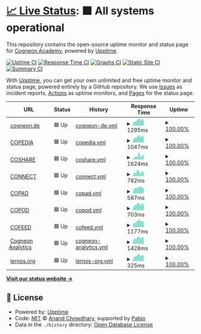 # [📈 Live Status](https://cogneon.github.io/uptime): <!--live status--> **🟩 All systems operational**

This repository contains the open-source uptime monitor and status page for [Cogneon Academy](https://cogneon.de), powered by [Upptime](https://github.com/upptime/upptime).

[![Uptime CI](https://github.com/cogneon/uptime/workflows/Uptime%20CI/badge.svg)](https://github.com/cogneon/uptime/actions?query=workflow%3A%22Uptime+CI%22)
[![Response Time CI](https://github.com/cogneon/uptime/workflows/Response%20Time%20CI/badge.svg)](https://github.com/cogneon/uptime/actions?query=workflow%3A%22Response+Time+CI%22)
[![Graphs CI](https://github.com/cogneon/uptime/workflows/Graphs%20CI/badge.svg)](https://github.com/cogneon/uptime/actions?query=workflow%3A%22Graphs+CI%22)
[![Static Site CI](https://github.com/cogneon/uptime/workflows/Static%20Site%20CI/badge.svg)](https://github.com/cogneon/uptime/actions?query=workflow%3A%22Static+Site+CI%22)
[![Summary CI](https://github.com/cogneon/uptime/workflows/Summary%20CI/badge.svg)](https://github.com/cogneon/uptime/actions?query=workflow%3A%22Summary+CI%22)

With [Upptime](https://upptime.js.org), you can get your own unlimited and free uptime monitor and status page, powered entirely by a GitHub repository. We use [Issues](https://github.com/cogneon/uptime/issues) as incident reports, [Actions](https://github.com/cogneon/uptime/actions) as uptime monitors, and [Pages](https://cogneon.github.io/uptime) for the status page.

<!--start: status pages-->
<!-- This summary is generated by Upptime (https://github.com/upptime/upptime) -->
<!-- Do not edit this manually, your changes will be overwritten -->
<!-- prettier-ignore -->
| URL | Status | History | Response Time | Uptime |
| --- | ------ | ------- | ------------- | ------ |
| <img alt="" src="https://icons.duckduckgo.com/ip3/cogneon.de.ico" height="13"> [cogneon.de](https://cogneon.de) | 🟩 Up | [cogneon-de.yml](https://github.com/cogneon/uptime/commits/HEAD/history/cogneon-de.yml) | <details><summary><img alt="Response time graph" src="./graphs/cogneon-de/response-time-week.png" height="20"> 1295ms</summary><br><a href="https://cogneon.github.io/uptime/history/cogneon-de"><img alt="Response time 1452" src="https://img.shields.io/endpoint?url=https%3A%2F%2Fraw.githubusercontent.com%2Fcogneon%2Fuptime%2FHEAD%2Fapi%2Fcogneon-de%2Fresponse-time.json"></a><br><a href="https://cogneon.github.io/uptime/history/cogneon-de"><img alt="24-hour response time 1075" src="https://img.shields.io/endpoint?url=https%3A%2F%2Fraw.githubusercontent.com%2Fcogneon%2Fuptime%2FHEAD%2Fapi%2Fcogneon-de%2Fresponse-time-day.json"></a><br><a href="https://cogneon.github.io/uptime/history/cogneon-de"><img alt="7-day response time 1295" src="https://img.shields.io/endpoint?url=https%3A%2F%2Fraw.githubusercontent.com%2Fcogneon%2Fuptime%2FHEAD%2Fapi%2Fcogneon-de%2Fresponse-time-week.json"></a><br><a href="https://cogneon.github.io/uptime/history/cogneon-de"><img alt="30-day response time 1396" src="https://img.shields.io/endpoint?url=https%3A%2F%2Fraw.githubusercontent.com%2Fcogneon%2Fuptime%2FHEAD%2Fapi%2Fcogneon-de%2Fresponse-time-month.json"></a><br><a href="https://cogneon.github.io/uptime/history/cogneon-de"><img alt="1-year response time 1452" src="https://img.shields.io/endpoint?url=https%3A%2F%2Fraw.githubusercontent.com%2Fcogneon%2Fuptime%2FHEAD%2Fapi%2Fcogneon-de%2Fresponse-time-year.json"></a></details> | <details><summary><a href="https://cogneon.github.io/uptime/history/cogneon-de">100.00%</a></summary><a href="https://cogneon.github.io/uptime/history/cogneon-de"><img alt="All-time uptime 99.81%" src="https://img.shields.io/endpoint?url=https%3A%2F%2Fraw.githubusercontent.com%2Fcogneon%2Fuptime%2FHEAD%2Fapi%2Fcogneon-de%2Fuptime.json"></a><br><a href="https://cogneon.github.io/uptime/history/cogneon-de"><img alt="24-hour uptime 100.00%" src="https://img.shields.io/endpoint?url=https%3A%2F%2Fraw.githubusercontent.com%2Fcogneon%2Fuptime%2FHEAD%2Fapi%2Fcogneon-de%2Fuptime-day.json"></a><br><a href="https://cogneon.github.io/uptime/history/cogneon-de"><img alt="7-day uptime 100.00%" src="https://img.shields.io/endpoint?url=https%3A%2F%2Fraw.githubusercontent.com%2Fcogneon%2Fuptime%2FHEAD%2Fapi%2Fcogneon-de%2Fuptime-week.json"></a><br><a href="https://cogneon.github.io/uptime/history/cogneon-de"><img alt="30-day uptime 99.85%" src="https://img.shields.io/endpoint?url=https%3A%2F%2Fraw.githubusercontent.com%2Fcogneon%2Fuptime%2FHEAD%2Fapi%2Fcogneon-de%2Fuptime-month.json"></a><br><a href="https://cogneon.github.io/uptime/history/cogneon-de"><img alt="1-year uptime 99.81%" src="https://img.shields.io/endpoint?url=https%3A%2F%2Fraw.githubusercontent.com%2Fcogneon%2Fuptime%2FHEAD%2Fapi%2Fcogneon-de%2Fuptime-year.json"></a></details>
| <img alt="" src="https://icons.duckduckgo.com/ip3/wiki.cogneon.de.ico" height="13"> [COPEDIA](https://wiki.cogneon.de) | 🟩 Up | [copedia.yml](https://github.com/cogneon/uptime/commits/HEAD/history/copedia.yml) | <details><summary><img alt="Response time graph" src="./graphs/copedia/response-time-week.png" height="20"> 1047ms</summary><br><a href="https://cogneon.github.io/uptime/history/copedia"><img alt="Response time 1156" src="https://img.shields.io/endpoint?url=https%3A%2F%2Fraw.githubusercontent.com%2Fcogneon%2Fuptime%2FHEAD%2Fapi%2Fcopedia%2Fresponse-time.json"></a><br><a href="https://cogneon.github.io/uptime/history/copedia"><img alt="24-hour response time 915" src="https://img.shields.io/endpoint?url=https%3A%2F%2Fraw.githubusercontent.com%2Fcogneon%2Fuptime%2FHEAD%2Fapi%2Fcopedia%2Fresponse-time-day.json"></a><br><a href="https://cogneon.github.io/uptime/history/copedia"><img alt="7-day response time 1047" src="https://img.shields.io/endpoint?url=https%3A%2F%2Fraw.githubusercontent.com%2Fcogneon%2Fuptime%2FHEAD%2Fapi%2Fcopedia%2Fresponse-time-week.json"></a><br><a href="https://cogneon.github.io/uptime/history/copedia"><img alt="30-day response time 1134" src="https://img.shields.io/endpoint?url=https%3A%2F%2Fraw.githubusercontent.com%2Fcogneon%2Fuptime%2FHEAD%2Fapi%2Fcopedia%2Fresponse-time-month.json"></a><br><a href="https://cogneon.github.io/uptime/history/copedia"><img alt="1-year response time 1156" src="https://img.shields.io/endpoint?url=https%3A%2F%2Fraw.githubusercontent.com%2Fcogneon%2Fuptime%2FHEAD%2Fapi%2Fcopedia%2Fresponse-time-year.json"></a></details> | <details><summary><a href="https://cogneon.github.io/uptime/history/copedia">100.00%</a></summary><a href="https://cogneon.github.io/uptime/history/copedia"><img alt="All-time uptime 99.70%" src="https://img.shields.io/endpoint?url=https%3A%2F%2Fraw.githubusercontent.com%2Fcogneon%2Fuptime%2FHEAD%2Fapi%2Fcopedia%2Fuptime.json"></a><br><a href="https://cogneon.github.io/uptime/history/copedia"><img alt="24-hour uptime 100.00%" src="https://img.shields.io/endpoint?url=https%3A%2F%2Fraw.githubusercontent.com%2Fcogneon%2Fuptime%2FHEAD%2Fapi%2Fcopedia%2Fuptime-day.json"></a><br><a href="https://cogneon.github.io/uptime/history/copedia"><img alt="7-day uptime 100.00%" src="https://img.shields.io/endpoint?url=https%3A%2F%2Fraw.githubusercontent.com%2Fcogneon%2Fuptime%2FHEAD%2Fapi%2Fcopedia%2Fuptime-week.json"></a><br><a href="https://cogneon.github.io/uptime/history/copedia"><img alt="30-day uptime 99.95%" src="https://img.shields.io/endpoint?url=https%3A%2F%2Fraw.githubusercontent.com%2Fcogneon%2Fuptime%2FHEAD%2Fapi%2Fcopedia%2Fuptime-month.json"></a><br><a href="https://cogneon.github.io/uptime/history/copedia"><img alt="1-year uptime 99.70%" src="https://img.shields.io/endpoint?url=https%3A%2F%2Fraw.githubusercontent.com%2Fcogneon%2Fuptime%2FHEAD%2Fapi%2Fcopedia%2Fuptime-year.json"></a></details>
| <img alt="" src="https://icons.duckduckgo.com/ip3/cloud.cogneon.de.ico" height="13"> [COSHARE](https://cloud.cogneon.de) | 🟩 Up | [coshare.yml](https://github.com/cogneon/uptime/commits/HEAD/history/coshare.yml) | <details><summary><img alt="Response time graph" src="./graphs/coshare/response-time-week.png" height="20"> 1624ms</summary><br><a href="https://cogneon.github.io/uptime/history/coshare"><img alt="Response time 1277" src="https://img.shields.io/endpoint?url=https%3A%2F%2Fraw.githubusercontent.com%2Fcogneon%2Fuptime%2FHEAD%2Fapi%2Fcoshare%2Fresponse-time.json"></a><br><a href="https://cogneon.github.io/uptime/history/coshare"><img alt="24-hour response time 2364" src="https://img.shields.io/endpoint?url=https%3A%2F%2Fraw.githubusercontent.com%2Fcogneon%2Fuptime%2FHEAD%2Fapi%2Fcoshare%2Fresponse-time-day.json"></a><br><a href="https://cogneon.github.io/uptime/history/coshare"><img alt="7-day response time 1624" src="https://img.shields.io/endpoint?url=https%3A%2F%2Fraw.githubusercontent.com%2Fcogneon%2Fuptime%2FHEAD%2Fapi%2Fcoshare%2Fresponse-time-week.json"></a><br><a href="https://cogneon.github.io/uptime/history/coshare"><img alt="30-day response time 1448" src="https://img.shields.io/endpoint?url=https%3A%2F%2Fraw.githubusercontent.com%2Fcogneon%2Fuptime%2FHEAD%2Fapi%2Fcoshare%2Fresponse-time-month.json"></a><br><a href="https://cogneon.github.io/uptime/history/coshare"><img alt="1-year response time 1277" src="https://img.shields.io/endpoint?url=https%3A%2F%2Fraw.githubusercontent.com%2Fcogneon%2Fuptime%2FHEAD%2Fapi%2Fcoshare%2Fresponse-time-year.json"></a></details> | <details><summary><a href="https://cogneon.github.io/uptime/history/coshare">100.00%</a></summary><a href="https://cogneon.github.io/uptime/history/coshare"><img alt="All-time uptime 99.91%" src="https://img.shields.io/endpoint?url=https%3A%2F%2Fraw.githubusercontent.com%2Fcogneon%2Fuptime%2FHEAD%2Fapi%2Fcoshare%2Fuptime.json"></a><br><a href="https://cogneon.github.io/uptime/history/coshare"><img alt="24-hour uptime 100.00%" src="https://img.shields.io/endpoint?url=https%3A%2F%2Fraw.githubusercontent.com%2Fcogneon%2Fuptime%2FHEAD%2Fapi%2Fcoshare%2Fuptime-day.json"></a><br><a href="https://cogneon.github.io/uptime/history/coshare"><img alt="7-day uptime 100.00%" src="https://img.shields.io/endpoint?url=https%3A%2F%2Fraw.githubusercontent.com%2Fcogneon%2Fuptime%2FHEAD%2Fapi%2Fcoshare%2Fuptime-week.json"></a><br><a href="https://cogneon.github.io/uptime/history/coshare"><img alt="30-day uptime 99.96%" src="https://img.shields.io/endpoint?url=https%3A%2F%2Fraw.githubusercontent.com%2Fcogneon%2Fuptime%2FHEAD%2Fapi%2Fcoshare%2Fuptime-month.json"></a><br><a href="https://cogneon.github.io/uptime/history/coshare"><img alt="1-year uptime 99.91%" src="https://img.shields.io/endpoint?url=https%3A%2F%2Fraw.githubusercontent.com%2Fcogneon%2Fuptime%2FHEAD%2Fapi%2Fcoshare%2Fuptime-year.json"></a></details>
| <img alt="" src="https://icons.duckduckgo.com/ip3/community.cogneon.de.ico" height="13"> [CONNECT](https://community.cogneon.de) | 🟩 Up | [connect.yml](https://github.com/cogneon/uptime/commits/HEAD/history/connect.yml) | <details><summary><img alt="Response time graph" src="./graphs/connect/response-time-week.png" height="20"> 782ms</summary><br><a href="https://cogneon.github.io/uptime/history/connect"><img alt="Response time 702" src="https://img.shields.io/endpoint?url=https%3A%2F%2Fraw.githubusercontent.com%2Fcogneon%2Fuptime%2FHEAD%2Fapi%2Fconnect%2Fresponse-time.json"></a><br><a href="https://cogneon.github.io/uptime/history/connect"><img alt="24-hour response time 738" src="https://img.shields.io/endpoint?url=https%3A%2F%2Fraw.githubusercontent.com%2Fcogneon%2Fuptime%2FHEAD%2Fapi%2Fconnect%2Fresponse-time-day.json"></a><br><a href="https://cogneon.github.io/uptime/history/connect"><img alt="7-day response time 782" src="https://img.shields.io/endpoint?url=https%3A%2F%2Fraw.githubusercontent.com%2Fcogneon%2Fuptime%2FHEAD%2Fapi%2Fconnect%2Fresponse-time-week.json"></a><br><a href="https://cogneon.github.io/uptime/history/connect"><img alt="30-day response time 731" src="https://img.shields.io/endpoint?url=https%3A%2F%2Fraw.githubusercontent.com%2Fcogneon%2Fuptime%2FHEAD%2Fapi%2Fconnect%2Fresponse-time-month.json"></a><br><a href="https://cogneon.github.io/uptime/history/connect"><img alt="1-year response time 702" src="https://img.shields.io/endpoint?url=https%3A%2F%2Fraw.githubusercontent.com%2Fcogneon%2Fuptime%2FHEAD%2Fapi%2Fconnect%2Fresponse-time-year.json"></a></details> | <details><summary><a href="https://cogneon.github.io/uptime/history/connect">100.00%</a></summary><a href="https://cogneon.github.io/uptime/history/connect"><img alt="All-time uptime 99.95%" src="https://img.shields.io/endpoint?url=https%3A%2F%2Fraw.githubusercontent.com%2Fcogneon%2Fuptime%2FHEAD%2Fapi%2Fconnect%2Fuptime.json"></a><br><a href="https://cogneon.github.io/uptime/history/connect"><img alt="24-hour uptime 100.00%" src="https://img.shields.io/endpoint?url=https%3A%2F%2Fraw.githubusercontent.com%2Fcogneon%2Fuptime%2FHEAD%2Fapi%2Fconnect%2Fuptime-day.json"></a><br><a href="https://cogneon.github.io/uptime/history/connect"><img alt="7-day uptime 100.00%" src="https://img.shields.io/endpoint?url=https%3A%2F%2Fraw.githubusercontent.com%2Fcogneon%2Fuptime%2FHEAD%2Fapi%2Fconnect%2Fuptime-week.json"></a><br><a href="https://cogneon.github.io/uptime/history/connect"><img alt="30-day uptime 99.92%" src="https://img.shields.io/endpoint?url=https%3A%2F%2Fraw.githubusercontent.com%2Fcogneon%2Fuptime%2FHEAD%2Fapi%2Fconnect%2Fuptime-month.json"></a><br><a href="https://cogneon.github.io/uptime/history/connect"><img alt="1-year uptime 99.95%" src="https://img.shields.io/endpoint?url=https%3A%2F%2Fraw.githubusercontent.com%2Fcogneon%2Fuptime%2FHEAD%2Fapi%2Fconnect%2Fuptime-year.json"></a></details>
| <img alt="" src="https://icons.duckduckgo.com/ip3/pad.cogneon.io.ico" height="13"> [COPAD](https://pad.cogneon.io) | 🟩 Up | [copad.yml](https://github.com/cogneon/uptime/commits/HEAD/history/copad.yml) | <details><summary><img alt="Response time graph" src="./graphs/copad/response-time-week.png" height="20"> 587ms</summary><br><a href="https://cogneon.github.io/uptime/history/copad"><img alt="Response time 647" src="https://img.shields.io/endpoint?url=https%3A%2F%2Fraw.githubusercontent.com%2Fcogneon%2Fuptime%2FHEAD%2Fapi%2Fcopad%2Fresponse-time.json"></a><br><a href="https://cogneon.github.io/uptime/history/copad"><img alt="24-hour response time 393" src="https://img.shields.io/endpoint?url=https%3A%2F%2Fraw.githubusercontent.com%2Fcogneon%2Fuptime%2FHEAD%2Fapi%2Fcopad%2Fresponse-time-day.json"></a><br><a href="https://cogneon.github.io/uptime/history/copad"><img alt="7-day response time 587" src="https://img.shields.io/endpoint?url=https%3A%2F%2Fraw.githubusercontent.com%2Fcogneon%2Fuptime%2FHEAD%2Fapi%2Fcopad%2Fresponse-time-week.json"></a><br><a href="https://cogneon.github.io/uptime/history/copad"><img alt="30-day response time 583" src="https://img.shields.io/endpoint?url=https%3A%2F%2Fraw.githubusercontent.com%2Fcogneon%2Fuptime%2FHEAD%2Fapi%2Fcopad%2Fresponse-time-month.json"></a><br><a href="https://cogneon.github.io/uptime/history/copad"><img alt="1-year response time 647" src="https://img.shields.io/endpoint?url=https%3A%2F%2Fraw.githubusercontent.com%2Fcogneon%2Fuptime%2FHEAD%2Fapi%2Fcopad%2Fresponse-time-year.json"></a></details> | <details><summary><a href="https://cogneon.github.io/uptime/history/copad">100.00%</a></summary><a href="https://cogneon.github.io/uptime/history/copad"><img alt="All-time uptime 99.71%" src="https://img.shields.io/endpoint?url=https%3A%2F%2Fraw.githubusercontent.com%2Fcogneon%2Fuptime%2FHEAD%2Fapi%2Fcopad%2Fuptime.json"></a><br><a href="https://cogneon.github.io/uptime/history/copad"><img alt="24-hour uptime 100.00%" src="https://img.shields.io/endpoint?url=https%3A%2F%2Fraw.githubusercontent.com%2Fcogneon%2Fuptime%2FHEAD%2Fapi%2Fcopad%2Fuptime-day.json"></a><br><a href="https://cogneon.github.io/uptime/history/copad"><img alt="7-day uptime 100.00%" src="https://img.shields.io/endpoint?url=https%3A%2F%2Fraw.githubusercontent.com%2Fcogneon%2Fuptime%2FHEAD%2Fapi%2Fcopad%2Fuptime-week.json"></a><br><a href="https://cogneon.github.io/uptime/history/copad"><img alt="30-day uptime 100.00%" src="https://img.shields.io/endpoint?url=https%3A%2F%2Fraw.githubusercontent.com%2Fcogneon%2Fuptime%2FHEAD%2Fapi%2Fcopad%2Fuptime-month.json"></a><br><a href="https://cogneon.github.io/uptime/history/copad"><img alt="1-year uptime 99.71%" src="https://img.shields.io/endpoint?url=https%3A%2F%2Fraw.githubusercontent.com%2Fcogneon%2Fuptime%2FHEAD%2Fapi%2Fcopad%2Fuptime-year.json"></a></details>
| <img alt="" src="https://icons.duckduckgo.com/ip3/podcasts.cogneon.io.ico" height="13"> [COPOD](https://podcasts.cogneon.io) | 🟩 Up | [copod.yml](https://github.com/cogneon/uptime/commits/HEAD/history/copod.yml) | <details><summary><img alt="Response time graph" src="./graphs/copod/response-time-week.png" height="20"> 703ms</summary><br><a href="https://cogneon.github.io/uptime/history/copod"><img alt="Response time 699" src="https://img.shields.io/endpoint?url=https%3A%2F%2Fraw.githubusercontent.com%2Fcogneon%2Fuptime%2FHEAD%2Fapi%2Fcopod%2Fresponse-time.json"></a><br><a href="https://cogneon.github.io/uptime/history/copod"><img alt="24-hour response time 647" src="https://img.shields.io/endpoint?url=https%3A%2F%2Fraw.githubusercontent.com%2Fcogneon%2Fuptime%2FHEAD%2Fapi%2Fcopod%2Fresponse-time-day.json"></a><br><a href="https://cogneon.github.io/uptime/history/copod"><img alt="7-day response time 703" src="https://img.shields.io/endpoint?url=https%3A%2F%2Fraw.githubusercontent.com%2Fcogneon%2Fuptime%2FHEAD%2Fapi%2Fcopod%2Fresponse-time-week.json"></a><br><a href="https://cogneon.github.io/uptime/history/copod"><img alt="30-day response time 685" src="https://img.shields.io/endpoint?url=https%3A%2F%2Fraw.githubusercontent.com%2Fcogneon%2Fuptime%2FHEAD%2Fapi%2Fcopod%2Fresponse-time-month.json"></a><br><a href="https://cogneon.github.io/uptime/history/copod"><img alt="1-year response time 699" src="https://img.shields.io/endpoint?url=https%3A%2F%2Fraw.githubusercontent.com%2Fcogneon%2Fuptime%2FHEAD%2Fapi%2Fcopod%2Fresponse-time-year.json"></a></details> | <details><summary><a href="https://cogneon.github.io/uptime/history/copod">100.00%</a></summary><a href="https://cogneon.github.io/uptime/history/copod"><img alt="All-time uptime 97.64%" src="https://img.shields.io/endpoint?url=https%3A%2F%2Fraw.githubusercontent.com%2Fcogneon%2Fuptime%2FHEAD%2Fapi%2Fcopod%2Fuptime.json"></a><br><a href="https://cogneon.github.io/uptime/history/copod"><img alt="24-hour uptime 100.00%" src="https://img.shields.io/endpoint?url=https%3A%2F%2Fraw.githubusercontent.com%2Fcogneon%2Fuptime%2FHEAD%2Fapi%2Fcopod%2Fuptime-day.json"></a><br><a href="https://cogneon.github.io/uptime/history/copod"><img alt="7-day uptime 100.00%" src="https://img.shields.io/endpoint?url=https%3A%2F%2Fraw.githubusercontent.com%2Fcogneon%2Fuptime%2FHEAD%2Fapi%2Fcopod%2Fuptime-week.json"></a><br><a href="https://cogneon.github.io/uptime/history/copod"><img alt="30-day uptime 94.93%" src="https://img.shields.io/endpoint?url=https%3A%2F%2Fraw.githubusercontent.com%2Fcogneon%2Fuptime%2FHEAD%2Fapi%2Fcopod%2Fuptime-month.json"></a><br><a href="https://cogneon.github.io/uptime/history/copod"><img alt="1-year uptime 97.64%" src="https://img.shields.io/endpoint?url=https%3A%2F%2Fraw.githubusercontent.com%2Fcogneon%2Fuptime%2FHEAD%2Fapi%2Fcopod%2Fuptime-year.json"></a></details>
| <img alt="" src="https://icons.duckduckgo.com/ip3/feeds.cogneon.io.ico" height="13"> [COFEED](https://feeds.cogneon.io) | 🟩 Up | [cofeed.yml](https://github.com/cogneon/uptime/commits/HEAD/history/cofeed.yml) | <details><summary><img alt="Response time graph" src="./graphs/cofeed/response-time-week.png" height="20"> 1177ms</summary><br><a href="https://cogneon.github.io/uptime/history/cofeed"><img alt="Response time 1230" src="https://img.shields.io/endpoint?url=https%3A%2F%2Fraw.githubusercontent.com%2Fcogneon%2Fuptime%2FHEAD%2Fapi%2Fcofeed%2Fresponse-time.json"></a><br><a href="https://cogneon.github.io/uptime/history/cofeed"><img alt="24-hour response time 992" src="https://img.shields.io/endpoint?url=https%3A%2F%2Fraw.githubusercontent.com%2Fcogneon%2Fuptime%2FHEAD%2Fapi%2Fcofeed%2Fresponse-time-day.json"></a><br><a href="https://cogneon.github.io/uptime/history/cofeed"><img alt="7-day response time 1177" src="https://img.shields.io/endpoint?url=https%3A%2F%2Fraw.githubusercontent.com%2Fcogneon%2Fuptime%2FHEAD%2Fapi%2Fcofeed%2Fresponse-time-week.json"></a><br><a href="https://cogneon.github.io/uptime/history/cofeed"><img alt="30-day response time 1212" src="https://img.shields.io/endpoint?url=https%3A%2F%2Fraw.githubusercontent.com%2Fcogneon%2Fuptime%2FHEAD%2Fapi%2Fcofeed%2Fresponse-time-month.json"></a><br><a href="https://cogneon.github.io/uptime/history/cofeed"><img alt="1-year response time 1230" src="https://img.shields.io/endpoint?url=https%3A%2F%2Fraw.githubusercontent.com%2Fcogneon%2Fuptime%2FHEAD%2Fapi%2Fcofeed%2Fresponse-time-year.json"></a></details> | <details><summary><a href="https://cogneon.github.io/uptime/history/cofeed">100.00%</a></summary><a href="https://cogneon.github.io/uptime/history/cofeed"><img alt="All-time uptime 99.92%" src="https://img.shields.io/endpoint?url=https%3A%2F%2Fraw.githubusercontent.com%2Fcogneon%2Fuptime%2FHEAD%2Fapi%2Fcofeed%2Fuptime.json"></a><br><a href="https://cogneon.github.io/uptime/history/cofeed"><img alt="24-hour uptime 100.00%" src="https://img.shields.io/endpoint?url=https%3A%2F%2Fraw.githubusercontent.com%2Fcogneon%2Fuptime%2FHEAD%2Fapi%2Fcofeed%2Fuptime-day.json"></a><br><a href="https://cogneon.github.io/uptime/history/cofeed"><img alt="7-day uptime 100.00%" src="https://img.shields.io/endpoint?url=https%3A%2F%2Fraw.githubusercontent.com%2Fcogneon%2Fuptime%2FHEAD%2Fapi%2Fcofeed%2Fuptime-week.json"></a><br><a href="https://cogneon.github.io/uptime/history/cofeed"><img alt="30-day uptime 100.00%" src="https://img.shields.io/endpoint?url=https%3A%2F%2Fraw.githubusercontent.com%2Fcogneon%2Fuptime%2FHEAD%2Fapi%2Fcofeed%2Fuptime-month.json"></a><br><a href="https://cogneon.github.io/uptime/history/cofeed"><img alt="1-year uptime 99.92%" src="https://img.shields.io/endpoint?url=https%3A%2F%2Fraw.githubusercontent.com%2Fcogneon%2Fuptime%2FHEAD%2Fapi%2Fcofeed%2Fuptime-year.json"></a></details>
| <img alt="" src="https://icons.duckduckgo.com/ip3/analytics.cogneon.de.ico" height="13"> [Cogneon Analytics](https://analytics.cogneon.de) | 🟩 Up | [cogneon-analytics.yml](https://github.com/cogneon/uptime/commits/HEAD/history/cogneon-analytics.yml) | <details><summary><img alt="Response time graph" src="./graphs/cogneon-analytics/response-time-week.png" height="20"> 1428ms</summary><br><a href="https://cogneon.github.io/uptime/history/cogneon-analytics"><img alt="Response time 1734" src="https://img.shields.io/endpoint?url=https%3A%2F%2Fraw.githubusercontent.com%2Fcogneon%2Fuptime%2FHEAD%2Fapi%2Fcogneon-analytics%2Fresponse-time.json"></a><br><a href="https://cogneon.github.io/uptime/history/cogneon-analytics"><img alt="24-hour response time 1259" src="https://img.shields.io/endpoint?url=https%3A%2F%2Fraw.githubusercontent.com%2Fcogneon%2Fuptime%2FHEAD%2Fapi%2Fcogneon-analytics%2Fresponse-time-day.json"></a><br><a href="https://cogneon.github.io/uptime/history/cogneon-analytics"><img alt="7-day response time 1428" src="https://img.shields.io/endpoint?url=https%3A%2F%2Fraw.githubusercontent.com%2Fcogneon%2Fuptime%2FHEAD%2Fapi%2Fcogneon-analytics%2Fresponse-time-week.json"></a><br><a href="https://cogneon.github.io/uptime/history/cogneon-analytics"><img alt="30-day response time 1495" src="https://img.shields.io/endpoint?url=https%3A%2F%2Fraw.githubusercontent.com%2Fcogneon%2Fuptime%2FHEAD%2Fapi%2Fcogneon-analytics%2Fresponse-time-month.json"></a><br><a href="https://cogneon.github.io/uptime/history/cogneon-analytics"><img alt="1-year response time 1734" src="https://img.shields.io/endpoint?url=https%3A%2F%2Fraw.githubusercontent.com%2Fcogneon%2Fuptime%2FHEAD%2Fapi%2Fcogneon-analytics%2Fresponse-time-year.json"></a></details> | <details><summary><a href="https://cogneon.github.io/uptime/history/cogneon-analytics">100.00%</a></summary><a href="https://cogneon.github.io/uptime/history/cogneon-analytics"><img alt="All-time uptime 98.61%" src="https://img.shields.io/endpoint?url=https%3A%2F%2Fraw.githubusercontent.com%2Fcogneon%2Fuptime%2FHEAD%2Fapi%2Fcogneon-analytics%2Fuptime.json"></a><br><a href="https://cogneon.github.io/uptime/history/cogneon-analytics"><img alt="24-hour uptime 100.00%" src="https://img.shields.io/endpoint?url=https%3A%2F%2Fraw.githubusercontent.com%2Fcogneon%2Fuptime%2FHEAD%2Fapi%2Fcogneon-analytics%2Fuptime-day.json"></a><br><a href="https://cogneon.github.io/uptime/history/cogneon-analytics"><img alt="7-day uptime 100.00%" src="https://img.shields.io/endpoint?url=https%3A%2F%2Fraw.githubusercontent.com%2Fcogneon%2Fuptime%2FHEAD%2Fapi%2Fcogneon-analytics%2Fuptime-week.json"></a><br><a href="https://cogneon.github.io/uptime/history/cogneon-analytics"><img alt="30-day uptime 99.79%" src="https://img.shields.io/endpoint?url=https%3A%2F%2Fraw.githubusercontent.com%2Fcogneon%2Fuptime%2FHEAD%2Fapi%2Fcogneon-analytics%2Fuptime-month.json"></a><br><a href="https://cogneon.github.io/uptime/history/cogneon-analytics"><img alt="1-year uptime 98.61%" src="https://img.shields.io/endpoint?url=https%3A%2F%2Fraw.githubusercontent.com%2Fcogneon%2Fuptime%2FHEAD%2Fapi%2Fcogneon-analytics%2Fuptime-year.json"></a></details>
| <img alt="" src="https://icons.duckduckgo.com/ip3/lernos.org.ico" height="13"> [lernos.org](https://lernos.org) | 🟩 Up | [lernos-org.yml](https://github.com/cogneon/uptime/commits/HEAD/history/lernos-org.yml) | <details><summary><img alt="Response time graph" src="./graphs/lernos-org/response-time-week.png" height="20"> 325ms</summary><br><a href="https://cogneon.github.io/uptime/history/lernos-org"><img alt="Response time 336" src="https://img.shields.io/endpoint?url=https%3A%2F%2Fraw.githubusercontent.com%2Fcogneon%2Fuptime%2FHEAD%2Fapi%2Flernos-org%2Fresponse-time.json"></a><br><a href="https://cogneon.github.io/uptime/history/lernos-org"><img alt="24-hour response time 282" src="https://img.shields.io/endpoint?url=https%3A%2F%2Fraw.githubusercontent.com%2Fcogneon%2Fuptime%2FHEAD%2Fapi%2Flernos-org%2Fresponse-time-day.json"></a><br><a href="https://cogneon.github.io/uptime/history/lernos-org"><img alt="7-day response time 325" src="https://img.shields.io/endpoint?url=https%3A%2F%2Fraw.githubusercontent.com%2Fcogneon%2Fuptime%2FHEAD%2Fapi%2Flernos-org%2Fresponse-time-week.json"></a><br><a href="https://cogneon.github.io/uptime/history/lernos-org"><img alt="30-day response time 330" src="https://img.shields.io/endpoint?url=https%3A%2F%2Fraw.githubusercontent.com%2Fcogneon%2Fuptime%2FHEAD%2Fapi%2Flernos-org%2Fresponse-time-month.json"></a><br><a href="https://cogneon.github.io/uptime/history/lernos-org"><img alt="1-year response time 336" src="https://img.shields.io/endpoint?url=https%3A%2F%2Fraw.githubusercontent.com%2Fcogneon%2Fuptime%2FHEAD%2Fapi%2Flernos-org%2Fresponse-time-year.json"></a></details> | <details><summary><a href="https://cogneon.github.io/uptime/history/lernos-org">100.00%</a></summary><a href="https://cogneon.github.io/uptime/history/lernos-org"><img alt="All-time uptime 99.97%" src="https://img.shields.io/endpoint?url=https%3A%2F%2Fraw.githubusercontent.com%2Fcogneon%2Fuptime%2FHEAD%2Fapi%2Flernos-org%2Fuptime.json"></a><br><a href="https://cogneon.github.io/uptime/history/lernos-org"><img alt="24-hour uptime 100.00%" src="https://img.shields.io/endpoint?url=https%3A%2F%2Fraw.githubusercontent.com%2Fcogneon%2Fuptime%2FHEAD%2Fapi%2Flernos-org%2Fuptime-day.json"></a><br><a href="https://cogneon.github.io/uptime/history/lernos-org"><img alt="7-day uptime 100.00%" src="https://img.shields.io/endpoint?url=https%3A%2F%2Fraw.githubusercontent.com%2Fcogneon%2Fuptime%2FHEAD%2Fapi%2Flernos-org%2Fuptime-week.json"></a><br><a href="https://cogneon.github.io/uptime/history/lernos-org"><img alt="30-day uptime 100.00%" src="https://img.shields.io/endpoint?url=https%3A%2F%2Fraw.githubusercontent.com%2Fcogneon%2Fuptime%2FHEAD%2Fapi%2Flernos-org%2Fuptime-month.json"></a><br><a href="https://cogneon.github.io/uptime/history/lernos-org"><img alt="1-year uptime 99.97%" src="https://img.shields.io/endpoint?url=https%3A%2F%2Fraw.githubusercontent.com%2Fcogneon%2Fuptime%2FHEAD%2Fapi%2Flernos-org%2Fuptime-year.json"></a></details>

<!--end: status pages-->

[**Visit our status website →**](https://cogneon.github.io/uptime)

## 📄 License

- Powered by: [Upptime](https://github.com/upptime/upptime)
- Code: [MIT](./LICENSE) © [Anand Chowdhary](https://anandchowdhary.com), supported by [Pabio](https://pabio.com)
- Data in the `./history` directory: [Open Database License](https://opendatacommons.org/licenses/odbl/1-0/)
